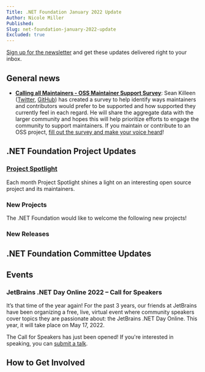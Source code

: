 ```yaml
---
Title: .NET Foundation January 2022 Update
Author: Nicole Miller
Published:
Slug: net-foundation-january-2022-update
Excluded: true
---
```



[Sign up for the newsletter](http://eepurl.com/dhL_qb) and get these updates delivered right to your inbox.

## General news

* [**Calling all Maintainers - OSS Maintainer Support Survey**](https://seankilleen.com/2022/01/announcing-the-net-oss-maintainer-support-survey/): Sean Killeen ([Twitter](https://twitter.com/sjkilleen), [GitHub](https://github.com/SeanKilleen)) has created a survey to help identify ways maintainers and contributors would prefer to be supported and how supported they currently feel in each regard. He will share the aggregate data with the larger community and hopes this will help prioritize efforts to engage the community to support maintainers. If you maintain or contribute to an OSS project, [fill out the survey and make your voice heard](https://seankilleen.com/2022/01/announcing-the-net-oss-maintainer-support-survey/)!


## .NET Foundation Project Updates

### [Project Spotlight](https://dotnetfoundation.org/projects/spotlight)

Each month Project Spotlight shines a light on an interesting open source project and its maintainers. 




### New Projects
The .NET Foundation would like to welcome the following new projects!






### New Releases







## .NET Foundation Committee Updates





## Events

### JetBrains .NET Day Online 2022 – Call for Speakers

It’s that time of the year again! For the past 3 years, our friends at JetBrains have been organizing a free, live, virtual event where community speakers cover topics they are passionate about: the JetBrains .NET Day Online. This year, it will take place on May 17, 2022.

The Call for Speakers has just been opened! If you're interested in speaking, you can [submit a talk](https://jb.gg/q4pccp).

## How to Get Involved





